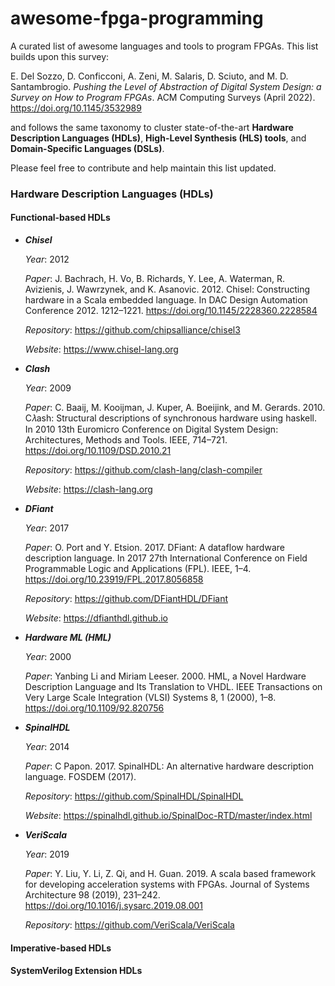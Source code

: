 # awesome-fpga-programming
A curated list of awesome languages and tools to program FPGAs.
This list builds upon this survey:

E. Del Sozzo, D. Conficconi, A. Zeni, M. Salaris, D. Sciuto, and M. D. Santambrogio. *Pushing the Level of Abstraction of Digital System Design: a Survey on How to Program FPGAs*. ACM Computing Surveys (April 2022). https://doi.org/10.1145/3532989

and follows the same taxonomy to cluster state-of-the-art **Hardware Description Languages (HDLs)**, **High-Level Synthesis (HLS) tools**, and **Domain-Specific Languages (DSLs)**.

Please feel free to contribute and help maintain this list updated.

### Hardware Description Languages (HDLs)

#### Functional-based HDLs

- ***Chisel***
 
  *Year*: 2012
  
  *Paper*: J. Bachrach, H. Vo, B. Richards, Y. Lee, A. Waterman, R. Avizienis, J. Wawrzynek, and K. Asanovic. 2012. Chisel: Constructing hardware in a Scala embedded language. In DAC Design Automation Conference 2012. 1212–1221. https://doi.org/10.1145/2228360.2228584
  
  *Repository*: https://github.com/chipsalliance/chisel3
  
  *Website*: https://www.chisel-lang.org

- ***Clash***
 
  *Year*: 2009
  
  *Paper*: C. Baaij, M. Kooijman, J. Kuper, A. Boeijink, and M. Gerards. 2010. C𝜆ash: Structural descriptions of synchronous hardware using haskell. In 2010 13th Euromicro Conference on Digital System Design: Architectures, Methods and Tools. IEEE, 714–721. https://doi.org/10.1109/DSD.2010.21
  
  *Repository*: https://github.com/clash-lang/clash-compiler
  
  *Website*: https://clash-lang.org

 - ***DFiant***
  
    *Year*: 2017
  
    *Paper*: O. Port and Y. Etsion. 2017. DFiant: A dataflow hardware description language. In 2017 27th International Conference on Field Programmable Logic and Applications (FPL). IEEE, 1–4. https://doi.org/10.23919/FPL.2017.8056858
  
    *Repository*: https://github.com/DFiantHDL/DFiant
  
    *Website*: https://dfianthdl.github.io


 - ***Hardware ML (HML)***
 
    *Year*: 2000
  
    *Paper*: Yanbing Li and Miriam Leeser. 2000. HML, a Novel Hardware Description Language and Its Translation to VHDL. IEEE Transactions on Very Large Scale Integration (VLSI) Systems 8, 1 (2000), 1–8. https://doi.org/10.1109/92.820756
 
 - ***SpinalHDL***
 
    *Year*: 2014
 
    *Paper*: C Papon. 2017. SpinalHDL: An alternative hardware description language. FOSDEM (2017).
 
    *Repository*: https://github.com/SpinalHDL/SpinalHDL
 
    *Website*: https://spinalhdl.github.io/SpinalDoc-RTD/master/index.html
 
 - ***VeriScala***
 
    *Year*: 2019
 
    *Paper*: Y. Liu, Y. Li, Z. Qi, and H. Guan. 2019. A scala based framework for developing acceleration systems with FPGAs. Journal of Systems Architecture 98 (2019), 231–242. https://doi.org/10.1016/j.sysarc.2019.08.001 
  
    *Repository*: https://github.com/VeriScala/VeriScala
 

#### Imperative-based HDLs

#### SystemVerilog Extension HDLs
